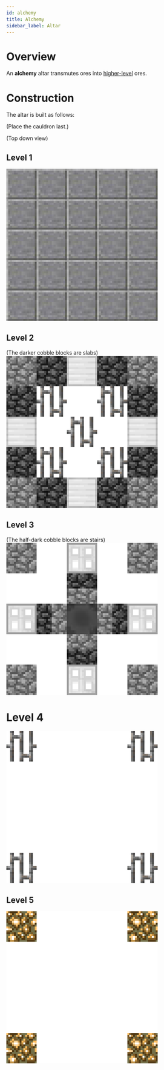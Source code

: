```yaml
---
id: alchemy
title: Alchemy
sidebar_label: Altar
---
```


# Overview

An **alchemy** altar transmutes ores into [higher-level](alchemy-ores.md) ores.

# Construction
  
The altar is built as follows:  

(Place the cauldron last.)

(Top down view)  

## Level 1  
![Level 1](assets/Alchemy1.png)  

## Level 2  
(The darker cobble blocks are slabs)      
![Level 2](assets/Alchemy2.png)  

## Level 3  
(The half-dark cobble blocks are stairs)      
![Level 3](assets/Alchemy3.png)  

# Level 4  
![Level 4](assets/Alchemy4.png)  

## Level 5  
![Level 5](assets/Alchemy5.png)  
